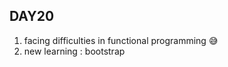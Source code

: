 ## DAY20
1. facing difficulties in functional programming :sweat_smile:
2. new learning : bootstrap
